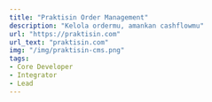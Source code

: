 ```yaml
---
title: "Praktisin Order Management"
description: "Kelola ordermu, amankan cashflowmu"
url: "https://praktisin.com"
url_text: "praktisin.com"
img: "/img/praktisin-cms.png"
tags:
- Core Developer
- Integrator
- Lead
---
```

